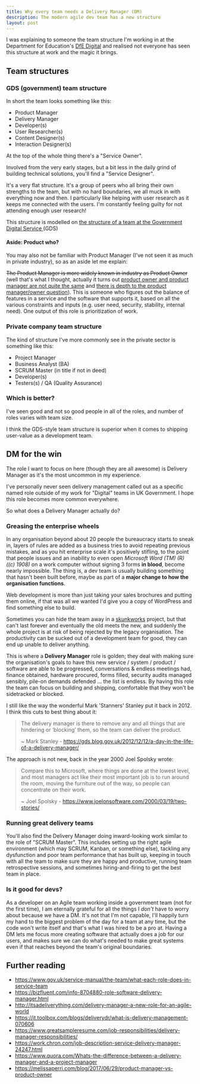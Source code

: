 ```yaml
---
title: Why every team needs a Delivery Manager (DM)
description: The modern agile dev team has a new structure
layout: post
---
```


I was explaining to someone the team structure I'm working in at the Department
for Education's [DfE Digital](https://dfedigital.blog.gov.uk/) and realised not
everyone has seen this structure at work and the magic it brings.

## Team structures

### GDS (government) team structure

In short the team looks something like this:

* Product Manager
* Delivery Manager
* Developer(s)
* User Researcher(s)
* Content Designer(s)
* Interaction Designer(s)

At the top of the whole thing there's a "Service Owner".

Involved from the very early stages, but a bit less in the daily grind of building technical solutions, you'll find a "Service Designer".

It's a very flat structure. It's a group of peers who all bring their own
strengths to the team, but with no hard boundaries, we all muck in with
everything now and then. I particularly like helping with user research as it
keeps me connected with the users. I'm constantly feeling guilty for not
attending enough user research!

This structure is modelled on [the structure of a team at the Government
Digital Service
](https://www.gov.uk/service-manual/the-team/what-each-role-does-in-service-team)(GDS)

#### Aside: Product who?

You may also not be familiar with Product Manager (I've not seen it as much in
private industry), so as an aside let me explain:

~~The Product Manager is more widely known in industry as Product Owner~~ (well
that's what I thought, actually it turns out [product owner and product manager
are not quite the
same](https://melissaperri.com/blog/2017/06/29/product-manager-vs-product-owner) and [there is depth to the product manager/owner question](https://www.romanpichler.com/blog/product-manager-vs-product-owner/)).
This is someone who figures out the balance of features in a service and the
software that supports it, based on all the various constraints and inputs
(e.g. user need, security, stability, internal need). One output of this role
is prioritization of work.

### Private company team structure

The kind of structure I've more commonly see in the private sector is something like this:

* Project Manager
* Business Analyst (BA)
* SCRUM Master (in title if not in deed)
* Developer(s)
* Testers(s) / QA (Quality Assurance)

### Which is better?

I've seen good and not so good people in all of the roles, and number of roles
varies with team size.

I think the GDS-style team structure is superior when it comes to shipping
user-value as a development team.

## DM for the win

The role I want to focus on here (though they are all awesome) is Delivery
Manager as it's the most uncommon in my experience.

I've personally never seen delivery management called out as a specific named
role outside of my work for "Digital" teams in UK Government. I hope this role
becomes more common everywhere.

So what does a Delivery Manager actually do?

### Greasing the enterprise wheels

In any organisation beyond about 20 people the bureaucracy starts to sneak in,
layers of rules are added as a business tries to avoid repeating previous
mistakes, and as you hit enterprise scale it's positively stifling, to the
point that people issues and an inability to even open *Microsoft Word (TM) (R)
((c) 1908)* on a work computer without signing 3 forms **in blood**, become
nearly impossible. The thing is, a dev team is usually building something that
hasn't been built before, maybe as part of a **major change to how the
organisation functions**.

Web development is more than just taking your sales
brochures and putting them online, if that was all we wanted I'd give you a
copy of WordPress and find something else to build.

Sometimes you can hide the team away in a
[skunkworks](https://en.wikipedia.org/wiki/Skunk_Works) project, but that can't
last forever and eventually the old meets the new, and suddenly the whole
project is at risk of being rejected by the legacy organisation.  The
productivity can be sucked out of a development team for good, they can end up
unable to deliver anything.

This is where a **Delivery Manager** role is golden; they deal with making sure
the organisation's goals to have this new service / system / product / software
are able to be progressed, conversations & endless meetings had, finance
obtained, hardware procured, forms filled, security audits managed sensibly,
pile-on demands defended … the list is endless. By having this role the team
can focus on building and shipping, comfortable that they won't be sidetracked
or blocked.

I still like the way the wonderful Mark 'Stanners' Stanley put it back in 2012.
I think this cuts to best thing about it:

> The delivery manager is there to remove any and all things that are hindering
> or ‘blocking’ them, so the team can deliver the product.
>
> ~ Mark Stanley -
> <https://gds.blog.gov.uk/2012/12/12/a-day-in-the-life-of-a-delivery-manager/>

The approach is not new, back in the year 2000 Joel Spolsky wrote:

> Compare this to Microsoft, where things are done at the lowest level, and
> most managers act like their most important job is to run around the room,
> moving the furniture out of the way, so people can concentrate on their work.
>
> ~ Joel Spolsky -
> <https://www.joelonsoftware.com/2000/03/19/two-stories/>

### Running great delivery teams

You'll also find the Delivery Manager doing inward-looking work similar to the
role of "SCRUM Master". This includes setting up the right agile environment
(which may SCRUM, Kanban, or something else), tackling any dysfunction and poor
team performance that has built up, keeping in touch with all the team to make
sure they are happy and productive, running team retrospective sessions, and
sometimes hiring-and-firing to get the best team in place.

### Is it good for devs?

As a developer on an Agile team working inside a government team (not for the
first time), I am eternally grateful for all the things I *don't* have to worry
about because we have a DM. It's not that I'm not capable, I'll happily turn my
hand to the biggest problem of the day for a team at any time, but the code
won't write itself and that's what I was hired to be a pro at. Having a DM lets
me focus more creating software that actually does a job for our users, and
makes sure we can do what's needed to make great systems even if that reaches
beyond the team's original boundaries.


## Further reading

* <https://www.gov.uk/service-manual/the-team/what-each-role-does-in-service-team>
* <https://bizfluent.com/info-8704880-role-software-delivery-manager.html>
* <http://itsadeliverything.com/delivery-manager-a-new-role-for-an-agile-world>
* <https://it.toolbox.com/blogs/deliverydr/what-is-delivery-management-070606>
* <https://www.greatsampleresume.com/job-responsibilities/delivery-manager-responsibilities/>
* <https://work.chron.com/job-description-service-delivery-manager-24247.html>
* <https://www.quora.com/Whats-the-difference-between-a-delivery-manager-and-a-project-manager>
* <https://melissaperri.com/blog/2017/06/29/product-manager-vs-product-owner>

